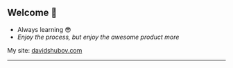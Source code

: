 ## Welcome 👋

<!--
**drshooby/drshooby** is a ✨ _special_ ✨ repository because its `README.md` (this file) appears on your GitHub profile.

Here are some ideas to get you started:

-->

- Always learning 😎
- _Enjoy the process, but enjoy the awesome product more_

My site: [davidshubov.com](https://www.davidshubov.com/)
___
